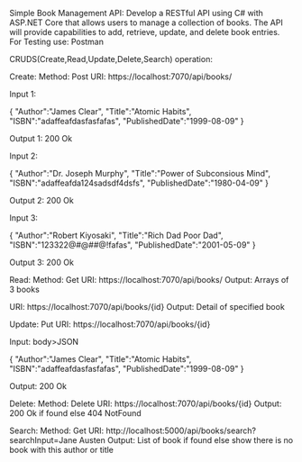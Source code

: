 Simple Book Management API:
Develop a RESTful API using C# with ASP.NET Core that allows users to manage a collection of books.
The API will provide capabilities to add, retrieve, update, and delete book entries.
For Testing use: Postman

CRUDS(Create,Read,Update,Delete,Search) operation:

Create:
Method: Post
URI: https://localhost:7070/api/books/

Input 1: 

{
    "Author":"James Clear",
    "Title":"Atomic Habits",
    "ISBN":"adaffeafdasfasfafas",
    "PublishedDate":"1999-08-09"
}

Output 1: 200 Ok

Input 2: 

{
    "Author":"Dr. Joseph Murphy",
    "Title":"Power of Subconsious Mind",
    "ISBN":"adaffeafda124sadsdf4dsfs",
    "PublishedDate":"1980-04-09"
}

Output 2: 200 Ok

Input 3: 

{
    "Author":"Robert Kiyosaki",
    "Title":"Rich Dad Poor Dad",
    "ISBN":"123322@#@##@!fafas",
    "PublishedDate":"2001-05-09"
}

Output 3: 200 Ok

Read:
Method: Get
URI: https://localhost:7070/api/books/
Output: Arrays of 3 books

URI: https://localhost:7070/api/books/{id}
Output: Detail of specified book

Update: Put
URI: https://localhost:7070/api/books/{id}

Input: body>JSON

{
    "Author":"James Clear",
    "Title":"Atomic Habits",
    "ISBN":"adaffeafdasfasfafas",
    "PublishedDate":"1999-08-09"
}

Output: 200 Ok

Delete:
Method: Delete
URI: https://localhost:7070/api/books/{id}
Output: 200 Ok if found else 404 NotFound

Search:
Method: Get
URI: http://localhost:5000/api/books/search?searchInput=Jane Austen
Output: List of book if found else show there is no book with this author or title

